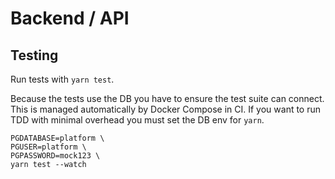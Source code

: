 # Backend / API

## Testing

Run tests with `yarn test`.

Because the tests use the DB you have to ensure the test suite can connect. 
This is managed automatically by Docker Compose in CI. If you want to run TDD 
with minimal overhead you must set the DB env for `yarn`.

```
PGDATABASE=platform \
PGUSER=platform \
PGPASSWORD=mock123 \
yarn test --watch
```
